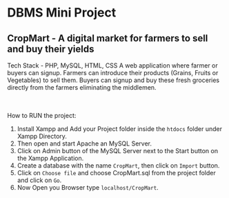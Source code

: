 # DBMS Mini Project

## CropMart - A digital market for farmers to sell and buy their yields

Tech Stack - PHP, MySQL, HTML, CSS
A web application where farmer or buyers can signup. Farmers can introduce their products (Grains, Fruits or Vegetables) to sell them. Buyers can signup and buy these fresh groceries directly from the farmers eliminating the middlemen.

<br><br>
How to RUN the project:

1. Install Xampp and Add your Project folder inside the `htdocs` folder under Xampp Directory.
2. Then open and start Apache an MySQL Server.
3. Click on Admin button of the MySQL Server next to the Start button on the Xampp Application.
4. Create a database with the name `CropMart`, then click on `Import` button.
5. Click on `Choose file` and choose CropMart.sql from the project folder and click on `Go`.
6. Now Open you Browser type `localhost/CropMart`.
